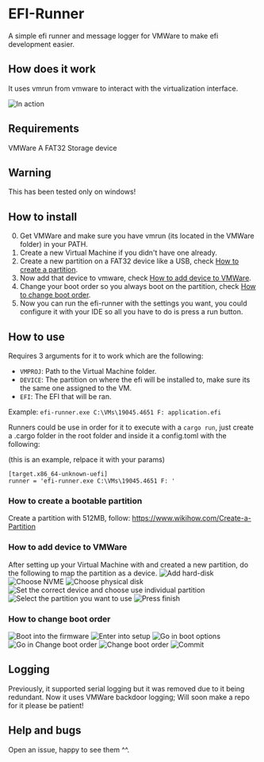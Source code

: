 # EFI-Runner
A simple efi runner and message logger for VMWare to make efi development easier.

## How does it work
It uses vmrun from vmware to interact with the virtualization interface.

![In action](https://i.imgur.com/tSwlwik.png)

## Requirements
VMWare
A FAT32 Storage device

## Warning
This has been tested only on windows!

## How to install
0. Get VMWare and make sure you have vmrun (its located in the VMWare folder) in your PATH.
1. Create a new Virtual Machine if you didn't have one already.
2. Create a new partition on a FAT32 device like a USB, check [How to create a partition](https://github.com/Azvanzed/efi-runner/blob/main/README.md#how-to-create-a-bootable-partition).
3. Now add that device to vmware, check [How to add device to VMWare](https://github.com/Azvanzed/efi-runner/blob/main/README.md#how-to-add-device-to-vmware).
4. Change your boot order so you always boot on the partition, check [How to change boot order](https://github.com/Azvanzed/efi-runner/blob/main/README.md#how-to-change-boot-order).
5. Now you can run the efi-runner with the settings you want, you could configure it with your IDE so all you have to do is press a run button.

## How to use
Requires 3 arguments for it to work which are the following:
- ```VMPROJ```: Path to the Virtual Machine folder.
- ```DEVICE```: The partition on where the efi will be installed to, make sure its the same one assigned to the VM.
- ```EFI```: The EFI that will be ran.

Example: ```efi-runner.exe C:\VMs\19045.4651 F: application.efi```

Runners could be use in order for it to execute with a ```cargo run```, just create a .cargo folder in the root folder and inside it a config.toml with the following:

(this is an example, relpace it with your params)
```
[target.x86_64-unknown-uefi]
runner = 'efi-runner.exe C:\VMs\19045.4651 F: '
```

### How to create a bootable partition
Create a partition with 512MB, follow: https://www.wikihow.com/Create-a-Partition

### How to add device to VMWare
After setting up your Virtual Machine with and created a new partition, do the following to map the partition as a device.
![Add hard-disk](https://i.imgur.com/ZZgG5Cc.png)
![Choose NVME](https://i.imgur.com/XwXgBtp.png)
![Choose physical disk](https://i.imgur.com/lBExls6.png)
![Set the correct device and choose use individual partition](https://i.imgur.com/fMPy8hv.png)
![Select the partition you want to use](https://i.imgur.com/EGWD86K.png)
![Press finish](https://i.imgur.com/JrHX3k8.png)

### How to change boot order
![Boot into the firmware](https://i.imgur.com/D2a4QPu.png)
![Enter into setup](https://i.imgur.com/Ov5VkyG.png)
![Go in boot options](https://i.imgur.com/d1ws5H5.png)
![Go in Change boot order](https://i.imgur.com/pENkwii.png)
![Change boot order](https://i.imgur.com/FTazE24.png)
![Commit](https://i.imgur.com/MNBe8XT.png)

## Logging
Previously, it supported serial logging but it was removed due to it being redundant. 
Now it uses VMWare backdoor logging; Will soon make a repo for it please be patient!

## Help and bugs
Open an issue, happy to see them ^^.
